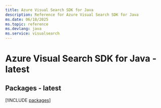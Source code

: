 ```yaml
---
title: Azure Visual Search SDK for Java
description: Reference for Azure Visual Search SDK for Java
ms.date: 06/18/2025
ms.topic: reference
ms.devlang: java
ms.service: visualsearch
---
```

# Azure Visual Search SDK for Java - latest
## Packages - latest
[!INCLUDE [packages](visual-search-index.md)]